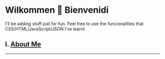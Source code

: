 # Wilkommen 🦄 Bienvenidi
I'll be adding stuff just for fun.
Feel free to use the funcionalities that CSS/HTML/JavaScript/JSON I've learnt

## I. [About Me](/main/about-me.md)
_____
